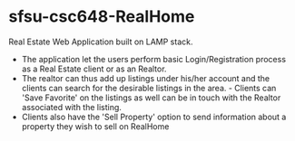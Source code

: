 # sfsu-csc648-RealHome
Real Estate Web Application built on LAMP stack. 
- The application let the users perform basic Login/Registration process as a Real Estate client or as an Realtor. 
- The realtor can thus add up listings under his/her account and the clients can search for the desirable listings in the area. - Clients can 'Save Favorite' on the listings as well can be in touch with the Realtor associated with the listing. 
- Clients also have the 'Sell Property' option to send information about a property they wish to sell on RealHome
